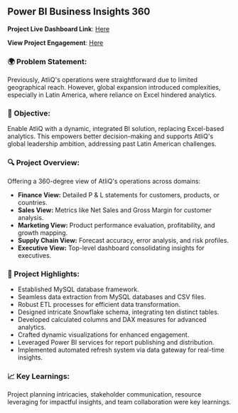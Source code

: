 ## Power BI Business Insights 360

**Project Live Dashboard Link**: [Here](https://app.powerbi.com/view?r=eyJrIjoiNjAwYjc1OGItMTE4My00ZWQ5LTg1NDUtMTc3NDc2OWY2NzY5IiwidCI6ImM2ZTU0OWIzLTVmNDUtNDAzMi1hYWU5LWQ0MjQ0ZGM1YjJjNCJ9)

**View Project Engagement**: [Here](https://www.linkedin.com/posts/shamoon-ansari_business-insight-360-activity-7194199407200759810-5Hfy/?utm_source=share&utm_medium=member_desktop)

### 🌍 Problem Statement:

Previously, AtliQ's operations were straightforward due to limited geographical reach. However, global expansion introduced complexities, especially in Latin America, where reliance on Excel hindered analytics.

### 🎯 Objective:

Enable AtliQ with a dynamic, integrated BI solution, replacing Excel-based analytics. This empowers better decision-making and supports AtliQ's global leadership ambition, addressing past Latin American challenges.

### 🔍 Project Overview:

Offering a 360-degree view of AtliQ's operations across domains:

- **Finance View:** Detailed P & L statements for customers, products, or countries.
- **Sales View:** Metrics like Net Sales and Gross Margin for customer analysis.
- **Marketing View:** Product performance evaluation, profitability, and growth mapping.
- **Supply Chain View:** Forecast accuracy, error analysis, and risk profiles.
- **Executive View:** Top-level dashboard consolidating insights for executives.

### 🌟 Project Highlights:

- Established MySQL database framework.
- Seamless data extraction from MySQL databases and CSV files.
- Robust ETL processes for efficient data transformation.
- Designed intricate Snowflake schema, integrating ten distinct tables.
- Developed calculated columns and DAX measures for advanced analytics.
- Crafted dynamic visualizations for enhanced engagement.
- Leveraged Power BI services for report publishing and distribution.
- Implemented automated refresh system via data gateway for real-time insights.

### 📈 Key Learnings:

Project planning intricacies, stakeholder communication, resource leveraging for impactful insights, and team collaboration were key learnings.
